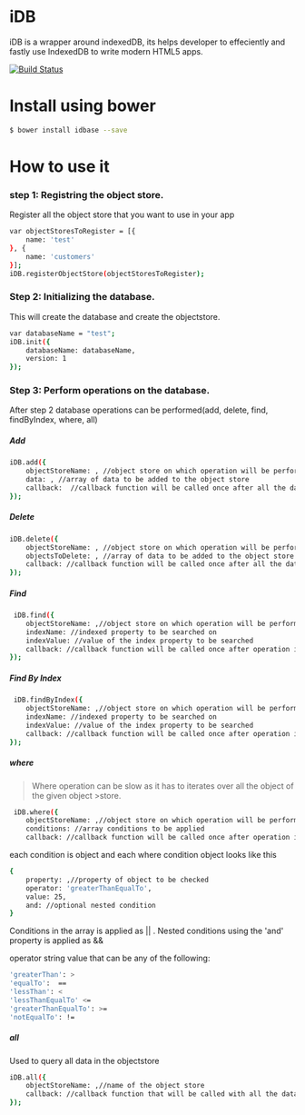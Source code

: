 # iDB

iDB is a wrapper around indexedDB, its helps developer to effeciently and fastly use IndexedDB to write modern HTML5 apps.

[![Build Status](https://travis-ci.org/sushantt2099/iDB.svg?branch=master)](https://travis-ci.org/sushantt2099/iDB)

# Install using bower

```sh
$ bower install idbase --save
```

# How to use it
### step 1: Registring the object store.
Register all the object store that you want to use in your app

```sh
var objectStoresToRegister = [{
    name: 'test'
}, {
    name: 'customers'
}];
iDB.registerObjectStore(objectStoresToRegister);
```

### Step 2: Initializing the database.
This will create the database and create the objectstore.
```sh
var databaseName = "test";
iDB.init({
    databaseName: databaseName,
    version: 1
});
```
### Step 3: Perform operations on the database.
After step 2 database operations can be performed(add, delete, find, findByIndex, where, all)

##### Add

```sh
iDB.add({
    objectStoreName: , //object store on which operation will be performed
    data: , //array of data to be added to the object store
    callback:  //callback function will be called once after all the data is added.
});
```
##### Delete

```sh
iDB.delete({
    objectStoreName: , //object store on which operation will be performed
    objectsToDelete: , //array of data to be added to the object store
    callback: //callback function will be called once after all the data is delete.
});
```
##### Find
```sh
 iDB.find({
    objectStoreName: ,//object store on which operation will be performed
    indexName: //indexed property to be searched on 
    indexValue: //value of the index property to be searched
    callback: //callback function will be called once after operation is performend.
});
```

##### Find By Index
```sh
 iDB.findByIndex({
    objectStoreName: ,//object store on which operation will be performed
    indexName: //indexed property to be searched on 
    indexValue: //value of the index property to be searched
    callback: //callback function will be called once after operation is performend.
});
```
##### where
> Where operation can be slow as it has to iterates over all the object of the given object >store.

```sh
 iDB.where({
    objectStoreName: ,//object store on which operation will be performed
    conditions: //array conditions to be applied
    callback: //callback function will be called once after operation is performend.
```
each condition is  object and each where condition object looks like this 
```sh
{
    property: ,//property of object to be checked
    operator: 'greaterThanEqualTo', 
    value: 25,
    and: //optional nested condition
}
```            
Conditions in the array is applied as || . Nested conditions using the 'and' property is applied as &&

operator string value that can be any of the following:
```sh
'greaterThan': >
'equalTo':  ==
'lessThan': < 
'lessThanEqualTo' <=
'greaterThanEqualTo': >=
'notEqualTo': !=
```
##### all
Used to query all data in the objectstore
```sh
iDB.all({
    objectStoreName: ,//name of the object store
    callback: //callback function that will be called with all the data once the operations completes
});
```
